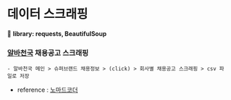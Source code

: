 
# 데이터 스크래핑
:rocket: **library: requests, BeautifulSoup**

### [알바천국](http://www.alba.co.kr/) 채용공고 스크래핑  
```
- 알바천국 메인 > 슈퍼브랜드 채용정보 > (click) > 회사별 채용공고 스크래핑 > csv 파일로 저장
```
- reference : [노마드코더](https://nomadcoders.co/python-challenge)

